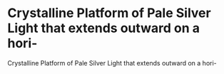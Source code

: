 # Crystalline Platform of Pale Silver Light that extends outward on a hori-

Crystalline Platform of Pale Silver Light that extends outward on a hori-